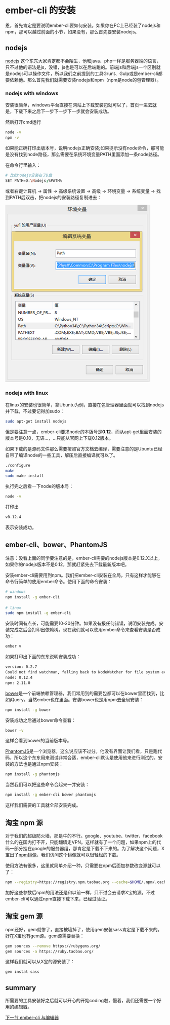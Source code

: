 # ember-cli 的安装

恩，首先肯定是要说明ember-cli要如何安装。如果你在PC上已经装了nodejs和npm，那可以越过前面的小节，如果没有，那么首先要安装nodejs。

## nodejs

[nodejs](http://nodejs.org) 这个东东大家肯定都不会陌生，他和java、php一样是服务器端的语言，只不过他的语法是js，没错，js也是可以在后端跑的。前端js和后端js一个区别就是nodejs可以操作文件，所以我们之前提到的工具Grunt、Gulp或是ember-cli都要依赖他。那么首先我们就需要安装nodejs和npm（npm是node的包管理器）。

### nodejs with windows
安装很简单，windows平台直接在网站上下载安装包就可以了，首页一进去就是，下载下来之后下一步下一步下一步就会安装成功。

然后打开cmd运行

```sh
node -v
npm -v
```

如果能正确打印出版本号，说明nodejs正确安装;如果提示没有node命令，那可能是没有找到node路径，那么需要在系统环境变量PATH里面添加一条node路径。

在命令行里输入：

```sh
# 比如nodejs安装在了D盘
SET PATH=D:\Nodejs;%PATH%
```

或者右键计算机 -> 属性 -> 高级系统设置 -> 高级 -> 环境变量 -> 系统变量 -> 找到PATH后双击，把nodejs的安装路径复制进去：

<img src="images/nodejs_path.png" title="nodejs install with windows path var" />

### nodejs with linux
在linux的安装也很简单，拿Ubuntu为例，直接在包管理器里面就可以找到nodejs并下载，不过要记得加sudo：

```sh
sudo apt-get install nodejs
```

但是要注意一点，ember-cli要求node的本版号是**0.12**，而从apt-get里面安装的版本号是0.10，无语…，…只能从官网上下载0.12版本。

如果下载的是源码文件那么需要按照官方文档去编译，需要注意的是Ubuntu已经自带了编译node的一些工具，解压后直接编译就可以了。

```sh
./configure
make
sudo make install
```

执行完之后看一下node的版本号：

```sh
node -v
```

打印出

```sh
v0.12.4
```

表示安装成功。

## ember-cli、bower、PhantomJS

注意：没看上面的同学要注意的是，ember-cli需要的nodejs版本是0.12.X以上，如果你的nodejs版本不是0.12，那就赶紧先去下载最新版本吧。

安装ember-cli需要用到npm。我们把ember-cli安装在全局，只有这样才能够在命令行简单的使用ember命令。使用下面的命令安装：

```sh
# windows
npm install -g ember-cli

# linux
sudo npm install -g ember-cli
```

安装时间有点长，可能需要10-20分钟。如果没有报任何错误，说明安装完成。安装完成之后会打印出依赖树。现在我们就可以使用ember命令来查看安装是否成功：

```sh
ember v
```

如果打印出下面的东东说明安装成功：

```sh
version: 0.2.7
Could not find watchman, falling back to NodeWatcher for file system events.
node: 0.12.4
npm: 2.11.0
```

[bower](bower.io)是一个前端依赖管理器，我们常用到的需要包都可以在bower里面找到，比如jQuery。当然ember也在里面。安装bower也是用npm去全局安装：

```sh
npm install -g bower
```

安装成功之后通过bower命令查看：

```sh
bower -v
```

这样会看到bower的当前版本号。

[PhantomJS](phantomjs.org)是一个浏览器，这么说应该不过分。他没有界面让我们看，只是跑代码，所以这个东东用来测试非常合适，ember-cli默认是使用他来进行测试的。安装的方法也是通过npm安装：

```sh
npm install -g phantomjs
```

当然我们可以把这些命令合起来一并安装：

```sh
npm install -g ember-cli bower phantomjs
```

这样我们需要的工具就全部安装完成。

## 淘宝 npm 源

对于我们的超级防火墙，那是牛的不行。google、youtube、twitter、facebook什么的在国内打不开，只能翻墙走VPN。这样就有了一个问题，如果npm上的代码一部分挂在google的服务器组，那肯定是下载不下来的。为了解决这个问题，X宝出了[npm镜像](npm.taobao.org)，我们访问这个镜像就可以很轻松的下载。

使用方法有很多，这里就简单介绍一种，只需要在npm后面加参数改变源就可以了：

```sh
npm --registry=https://registry.npm.taobao.org --cache=$HOME/.npm/.cache/cnpm --disturl=https://npm.taobao.org/dist --userconfig=$HOME/.cnpmrc
```

加好这些参数后npm的用法还是和以前一样，只不过会去请求X宝的源。不过ember-cli可以通过npm直接下载下来，已经过验证。

## 淘宝 gem 源

npm还好，gem就惨了，直接被墙掉了，使用gem安装sass肯定是下载不来的。好在X宝也有gem源。gem源需要替换：

```sh
gem sources --remove https://rubygems.org/
gem sources -a https://ruby.taobao.org/
```

这样我们就可以从X宝的源安装了：

```sh
gem instal sass
```

## summary

所需要的工具安装好之后就可以开心的开始coding啦，慢着，我们还需要一个好用的编辑器。

[下一节 ember-cli 与编辑器](https://github.com/yuffiy/book/tree/master/02_ember-cli_editor)
